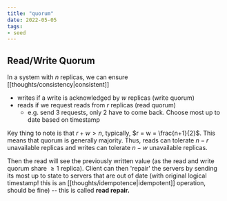 ```yaml
---
title: "quorum"
date: 2022-05-05
tags:
- seed
---
```



## Read/Write Quorum
In a system with $n$ replicas, we can ensure [[thoughts/consistency|consistent]]
- writes if a write is acknowledged by $w$ replicas (write quorum)
- reads if we request reads from $r$ replicas (read quorum)
	- e.g. send 3 requests, only 2 have to come back. Choose most up to date based on timestamp

Key thing to note is that $r + w > n$, typically, $r = w = \frac{n+1}{2}$. This means that quorum is generally majority. Thus, reads can tolerate $n-r$ unavailable replicas and writes can tolerate $n - w$ unavailable replicas.

Then the read will see the previously written value (as the read and write quorum share $\geq 1$ replica). Client can then 'repair' the servers by sending its most up to state to servers that are out of date (with original logical timestamp! this is an [[thoughts/idempotence|idempotent]] operation, should be fine) -- this is called **read repair.**
